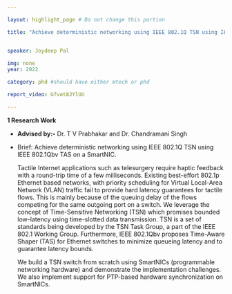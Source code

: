 ```yaml
---

layout: highlight_page # Do not change this portion

title: "Achieve deterministic networking using IEEE 802.1Q TSN using IEEE 802.1Qbv TAS on a SmartNIC"


speaker: Joydeep Pal

img: none
year: 2022

category: phd #should have either mtech or phd

report_video: Gfvet8JYlUU

---
```



**1 Research Work**

- **Advised by:-** Dr. T V Prabhakar and Dr. Chandramani Singh

- Brief: Achieve deterministic networking using IEEE 802.1Q TSN using IEEE 802.1Qbv TAS on a SmartNIC.

    Tactile Internet applications such as telesurgery require haptic feedback with a round-trip time of a few milliseconds. Existing best-effort 802.1p Ethernet based networks, with priority scheduling for Virtual Local-Area Network (VLAN) traffic fail to provide hard latency guarantees for tactile flows. This is mainly because of the queuing delay of the flows competing for the same outgoing port on a switch. We leverage the concept of Time-Sensitive Networking (TSN) which promises bounded low-latency using time-slotted data transmission. TSN is a set of standards being developed by the TSN Task Group, a part of the IEEE 802.1 Working Group. Furthermore, IEEE 802.1Qbv proposes Time-Aware Shaper (TAS) for Ethernet switches to minimize queueing latency and to guarantee latency bounds.

    We build a TSN switch from scratch using SmartNICs (programmable networking hardware) and demonstrate the implementation challenges. We also implement support for PTP-based hardware synchronization on SmartNICs.